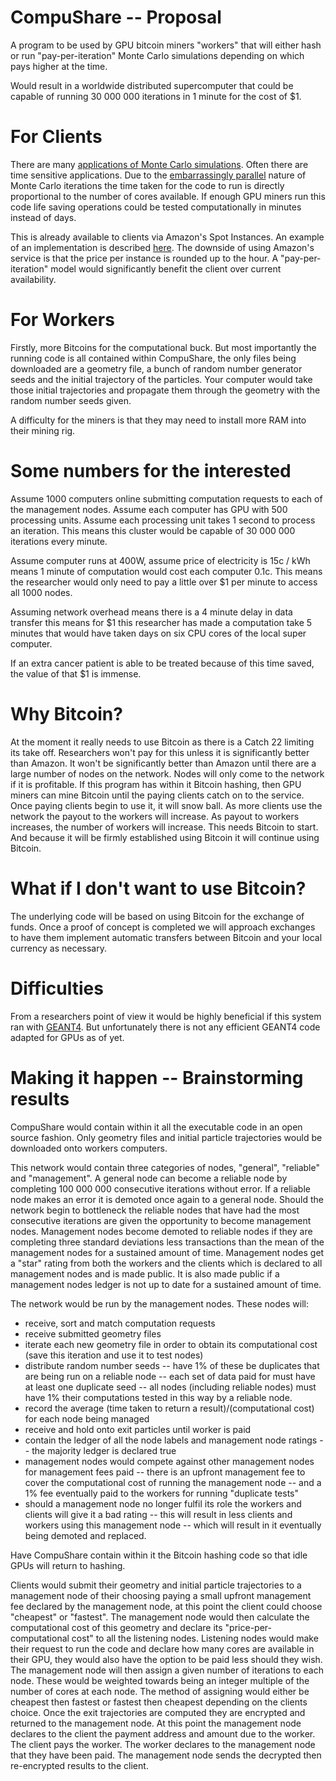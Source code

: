 CompuShare -- Proposal
==============

A program to be used by GPU bitcoin miners "workers" that will either hash or run "pay-per-iteration" Monte Carlo simulations depending on which pays higher at the time. 

Would result in a worldwide distributed supercomputer that could be capable of running 30 000 000 iterations in 1 minute for the cost of $1.


For Clients
==============
There are many [applications of Monte Carlo simulations](http://en.wikipedia.org/wiki/Monte_Carlo_method#Applications). Often there are time sensitive applications. Due to the [embarrassingly parallel](http://en.wikipedia.org/wiki/Embarrassingly_parallel) nature of Monte Carlo iterations the time taken for the code to run is directly proportional to the number of cores available. If enough GPU miners run this code life saving operations could be tested computationally in minutes instead of days.

This is already available to clients via Amazon's Spot Instances. An example of an implementation is described [here](http://christopherpoole.github.io/static/pdfs/Poole%20et%20al.%20-%20Radiotherapy%20Monte%20Carlo%20simulation%20using%20cloud%20computing%20technology.pdf). The downside of using Amazon's service is that the price per instance is rounded up to the hour. A "pay-per-iteration" model would significantly benefit the client over current availability.


For Workers
==============
Firstly, more Bitcoins for the computational buck. But most importantly the running code is all contained within CompuShare, the only files being downloaded are a geometry file, a bunch of random number generator seeds and the initial trajectory of the particles. Your computer would take those initial trajectories and propagate them through the geometry with the random number seeds given.

A difficulty for the miners is that they may need to install more RAM into their mining rig.


Some numbers for the interested
==============
Assume 1000 computers online submitting computation requests to each of the management nodes. Assume each computer has GPU with 500 processing units. Assume each processing unit takes 1 second to process an iteration. This means this cluster would be capable of 30 000 000 iterations every minute.

Assume computer runs at 400W, assume price of electricity is 15c / kWh means 1 minute of computation would cost each computer 0.1c. This means the researcher would only need to pay a little over $1 per minute to access all 1000 nodes. 

Assuming network overhead means there is a 4 minute delay in data transfer this means for $1 this researcher has made a computation take 5 minutes that would have taken days on six CPU cores of the local super computer. 

If an extra cancer patient is able to be treated because of this time saved, the value of that $1 is immense.

Why Bitcoin?
=============
At the moment it really needs to use Bitcoin as there is a Catch 22 limiting its take off. Researchers won't pay for this unless it is significantly better than Amazon. It won't be significantly better than Amazon until there are a large number of nodes on the network. Nodes will only come to the network if it is profitable.
If this program has within it Bitcoin hashing, then GPU miners can mine Bitcoin until the paying clients catch on to the service. Once paying clients begin to use it, it will snow ball. As more clients use the network the payout to the workers will increase. As payout to workers increases, the number of workers will increase.
This needs Bitcoin to start. And because it will be firmly established using Bitcoin it will continue using Bitcoin.

What if I don't want to use Bitcoin?
============
The underlying code will be based on using Bitcoin for the exchange of funds. Once a proof of concept is completed we will approach exchanges to have them implement automatic transfers between Bitcoin and your local currency as necessary.

Difficulties
============
From a researchers point of view it would be highly beneficial if this system ran with [GEANT4](http://en.wikipedia.org/wiki/Geant4). But unfortunately there is not any efficient GEANT4 code adapted for GPUs as of yet.


Making it happen -- Brainstorming results
==============
CompuShare would contain within it all the executable code in an open source fashion. Only geometry files and initial particle trajectories would be downloaded onto workers computers.

This network would contain three categories of nodes, "general", "reliable" and "management". A general node can become a reliable node by completing 100 000 000 consecutive iterations without error. If a reliable node makes an error it is demoted once again to a general node. Should the network begin to bottleneck the reliable nodes that have had the most consecutive iterations are given the opportunity to become management nodes. Management nodes become demoted to reliable nodes if they are completing three standard deviations less transactions than the mean of the management nodes for a sustained amount of time. Management nodes get a "star" rating from both the workers and the clients which is declared to all management nodes and is made public. It is also made public if a management nodes ledger is not up to date for a sustained amount of time.

The network would be run by the management nodes. These nodes will:
* receive, sort and match computation requests
* receive submitted geometry files
* iterate each new geometry file in order to obtain its computational cost (save this iteration and use it to test nodes)
* distribute random number seeds -- have 1% of these be duplicates that are being run on a reliable node -- each set of data paid for must have at least one duplicate seed -- all nodes (including reliable nodes) must have 1% their computations tested in this way by a reliable node.
* record the average (time taken to return a result)/(computational cost) for each node being managed
* receive and hold onto exit particles until worker is paid
* contain the ledger of all the node labels and management node ratings -- the majority ledger is declared true
* management nodes would compete against other management nodes for management fees paid -- there is an upfront management fee to cover the computational cost of running the management node -- and a 1% fee eventually paid to the workers for running "duplicate tests"
* should a management node no longer fulfil its role the workers and clients will give it a bad rating -- this will result in less clients and workers using this management node -- which will result in it eventually being demoted and replaced.

Have CompuShare contain within it the Bitcoin hashing code so that idle GPUs will return to hashing.

Clients would submit their geometry and initial particle trajectories to a management node of their choosing paying a small upfront management fee declared by the management node, at this point the client could choose "cheapest" or "fastest". The management node would then calculate the computational cost of this geometry and declare its "price-per-computational cost" to all the listening nodes. Listening nodes would make their request to run the code and declare how many cores are available in their GPU, they would also have the option to be paid less should they wish. The management node will then assign a given number of iterations to each node. These would be weighted towards being an integer multiple of the number of cores at each node. The method of assigning would either be cheapest then fastest or fastest then cheapest depending on the clients choice. Once the exit trajectories are computed they are encrypted and returned to the management node. At this point the management node declares to the client the payment address and amount due to the worker. The client pays the worker. The worker declares to the management node that they have been paid. The management node sends the decrypted then re-encrypted results to the client.
